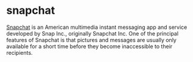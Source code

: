 # snapchat
[Snapchat](https://prossnapchatapk.com/delete-snapchat/) is an American multimedia instant messaging app and service developed by Snap Inc., originally Snapchat Inc. One of the principal features of Snapchat is that pictures and messages are usually only available for a short time before they become inaccessible to their recipients.
